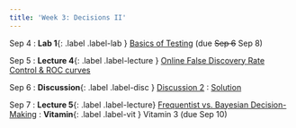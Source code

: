 ```yaml
---
title: 'Week 3: Decisions II'
---
```


Sep 4
: **Lab 1**{: .label .label-lab } [Basics of Testing](https://data102.datahub.berkeley.edu/hub/user-redirect/git-pull?repo=https%3A%2F%2Fgithub.com%2Fds-102%2Ffa23-materials&urlpath=lab%2Ftree%2Ffa23-materials%2Flab%2Flab01%2Flab01.ipynb&branch=main) (due ~~Sep 6~~ Sep 8)

Sep 5
: **Lecture 4**{: .label .label-lecture } [Online False Discovery Rate Control & ROC curves](lecture/lec04)

Sep 6
: **Discussion**{: .label .label-disc } [Discussion 2](https://drive.google.com/file/d/16FMzCKC7u0VO4dL1rp3D4b52U2RwSuI_/view?usp=sharing)
    : [Solution](https://drive.google.com/file/d/1wpBM5Ou76Bjb-dD0rvXB9y8VmsldOilA/view?usp=sharing)

Sep 7
: **Lecture 5**{: .label .label-lecture} [Frequentist vs. Bayesian Decision-Making](lecture/lec05)
: **Vitamin**{: .label .label-vit } Vitamin 3 (due Sep 10)
